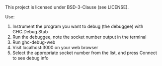 This project is licensed under BSD-3-Clause (see LICENSE).

Use:
1. Instrument the program you want to debug (the debuggee) with GHC.Debug.Stub
2. Run the debuggee, note the socket number output in the terminal
3. Run ghc-debug-web
4. Visit localhost:3000 on your web browser
5. Select the appropriate socket number from the list, and press Connect to see debug info
